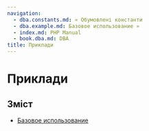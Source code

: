 ```yaml
---
navigation:
  - dba.constants.md: « Обумовлені константи
  - dba.example.md: Базовое использование »
  - index.md: PHP Manual
  - book.dba.md: DBA
title: Приклади
---
```

# Приклади

## Зміст

-   [Базовое использование](dba.example.md)
